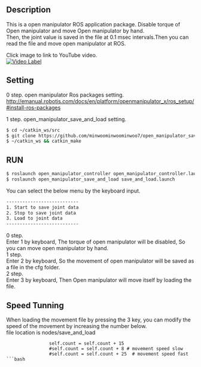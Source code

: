 ## Description 
This is a open manipulator ROS application package. Disable torque of Open manipulator and move Open manipulator by hand.   
Then, the joint value is saved in the file at 0.1 msec intervals.Then you can read the file and move open manipulator at ROS.  

Click image to link to YouTube video.  
[![Video Label](http://img.youtube.com/vi/PH-7JwGH9uM/0.jpg)](https://youtu.be/PH-7JwGH9uM?t=0s)   


## Setting  
0 step. open manipulator Ros packages setting.   
http://emanual.robotis.com/docs/en/platform/openmanipulator_x/ros_setup/#install-ros-packages  

1 step. open_manipulator_save_and_load setting.   
```bash
$ cd ~/catkin_ws/src
$ git clone https://github.com/minwoominwoominwoo7/open_manipulator_save_and_load.git
$ ~/catkin_ws && catkin_make 
```

## RUN  
```bash
$ roslaunch open_manipulator_controller open_manipulator_controller.launch
$ roslaunch open_manipulator_save_and_load save_and_load.launch
```
You can select the below menu by the keyboard input.  
```bash
---------------------------
1. Start to save joint data
2. Stop to save joint data
3. Load to joint data
---------------------------
```
0 step.   
Enter 1 by keyboard, The torque of open manipulator will be disabled, So you can move open manipulator by hand.  
1 step.   
Enter 2 by keyboard, So the movement of open manipulator will be saved as a file in the cfg folder.  
2 step.   
Enter 3 by keyboard, Then Open manipulator will move itself by loading the file.  

## Speed Tunning
When loading the movement file by pressing the 3 key, you can modify the speed of the movement by increasing the number below.  
file location is nodes/save_and_load  
```
                self.count = self.count + 15
                #self.count = self.count + 8 # movement speed slow
                #self.count = self.count + 25  # movement speed fast
```bash

  
